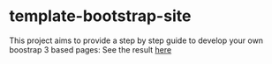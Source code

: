 # template-bootstrap-site
This project aims to provide a step by step guide to develop your own boostrap 3 based pages: See the result [here](https://migueldoctor.github.io/template-bootstrap-site/)

